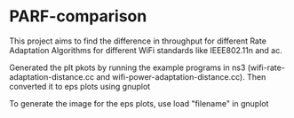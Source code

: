 # PARF-comparison

This project aims to find the difference in throughput for different Rate Adaptation Algorithms for different WiFi standards like IEEE802.11n and ac.

Generated the plt pkots by running the example programs in ns3 (wifi-rate-adaptation-distance.cc and wifi-power-adaptation-distance.cc).
Then converted it to eps plots using gnuplot

To generate the image for the eps plots, use load "filename" in gnuplot
